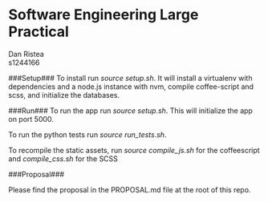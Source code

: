 Software Engineering Large Practical
====
Dan Ristea <br />
s1244166

###Setup###
To install run *source setup.sh*. It will install a virtualenv with dependencies and a node.js instance with nvm, compile coffee-script and scss, and initialize the databases.

###Run###
To run the app run *source setup.sh*. This will initialize the app on port 5000.

To run the python tests run *source run_tests.sh*.

To recompile the static assets, run *source compile_js.sh* for the coffeescript and *compile_css.sh* for the SCSS

###Proposal###

Please find the proposal in the PROPOSAL.md file at the root of this repo.
